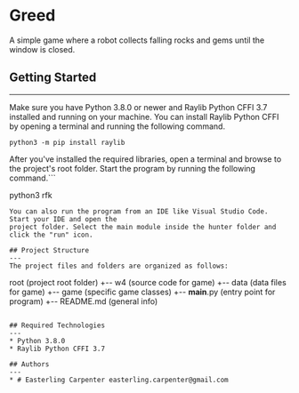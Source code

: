 # Greed
A simple game where a robot collects falling rocks and gems until the window is closed.

## Getting Started
---
Make sure you have Python 3.8.0 or newer and Raylib Python CFFI 3.7 installed and running on your machine. You can install Raylib Python CFFI by opening a terminal and running the following command.
```
python3 -m pip install raylib
```
After you've installed the required libraries, open a terminal and browse to the project's root folder. Start the program by running the following command.```

python3 rfk 
```
You can also run the program from an IDE like Visual Studio Code. Start your IDE and open the 
project folder. Select the main module inside the hunter folder and click the "run" icon.

## Project Structure
---
The project files and folders are organized as follows:
```
root                    (project root folder)
+-- w4                 (source code for game)
  +-- data              (data files for game)
  +-- game              (specific game classes)
  +-- __main__.py       (entry point for program)
  +-- README.md           (general info)
```

## Required Technologies
---
* Python 3.8.0
* Raylib Python CFFI 3.7

## Authors
---
* # Easterling Carpenter easterling.carpenter@gmail.com
